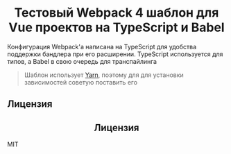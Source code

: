 <!-- Блок с главным заголовом и описанием -->
<h1 align="center">Тестовый Webpack 4 шаблон для Vue проектов на TypeScript и Babel</h1>

Конфигурация Webpack'а написана на TypeScript для удобства поддержки бандлера при его расширении. TypeScript используется для типов, а Babel в свою очередь для транспайлинга

> Шаблон использует <a href="https://yarnpkg.com/">Yarn</a>, поэтому для для установки зависимостей советую поставить его

<!-- Блок с лицензией  -->
## Лицензия
<h2 align="center">Лицензия</h2>

MIT
